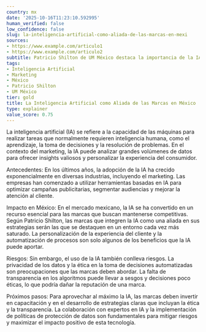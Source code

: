 ```yaml
---
country: mx
date: '2025-10-16T11:23:10.592995'
human_verified: false
low_confidence: false
slug: la-inteligencia-artificial-como-aliada-de-las-marcas-en-mexi
sources:
- https://www.example.com/articulo1
- https://www.example.com/articulo2
subtitle: Patricio Shilton de UM México destaca la importancia de la IA en el marketing
tags:
- Inteligencia Artificial
- Marketing
- México
- Patricio Shilton
- UM México
tier: gold
title: La Inteligencia Artificial como Aliada de las Marcas en México
type: explainer
value_score: 0.75
---
```


<p>La inteligencia artificial (IA) se refiere a la capacidad de las máquinas para realizar tareas que normalmente requieren inteligencia humana, como el aprendizaje, la toma de decisiones y la resolución de problemas. En el contexto del marketing, la IA puede analizar grandes volúmenes de datos para ofrecer insights valiosos y personalizar la experiencia del consumidor.</p><p>Antecedentes: En los últimos años, la adopción de la IA ha crecido exponencialmente en diversas industrias, incluyendo el marketing. Las empresas han comenzado a utilizar herramientas basadas en IA para optimizar campañas publicitarias, segmentar audiencias y mejorar la atención al cliente.</p><p>Impacto en México: En el mercado mexicano, la IA se ha convertido en un recurso esencial para las marcas que buscan mantenerse competitivas. Según Patricio Shilton, las marcas que integren la IA como una aliada en sus estrategias serán las que se destaquen en un entorno cada vez más saturado. La personalización de la experiencia del cliente y la automatización de procesos son solo algunos de los beneficios que la IA puede aportar.</p><p>Riesgos: Sin embargo, el uso de la IA también conlleva riesgos. La privacidad de los datos y la ética en la toma de decisiones automatizadas son preocupaciones que las marcas deben abordar. La falta de transparencia en los algoritmos puede llevar a sesgos y decisiones poco éticas, lo que podría dañar la reputación de una marca.</p><p>Próximos pasos: Para aprovechar al máximo la IA, las marcas deben invertir en capacitación y en el desarrollo de estrategias claras que incluyan la ética y la transparencia. La colaboración con expertos en IA y la implementación de políticas de protección de datos son fundamentales para mitigar riesgos y maximizar el impacto positivo de esta tecnología.</p>